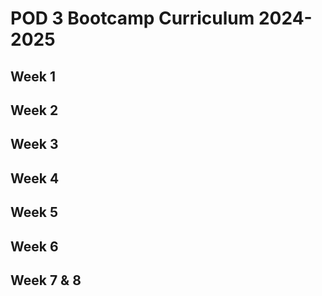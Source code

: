 # POD 3 Bootcamp Curriculum 2024-2025

## Week 1

## Week 2

## Week 3

## Week 4

## Week 5

## Week 6

## Week 7 & 8
